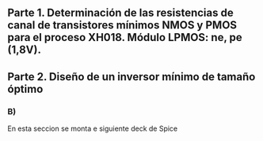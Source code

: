 

## Parte 1. Determinación de las resistencias de canal de transistores mínimos NMOS y PMOS para el proceso XH018. Módulo LPMOS: ne, pe (1,8V).

## Parte 2. Diseño de un inversor mínimo de tamaño óptimo
### B)
En esta seccion se monta e siguiente deck de Spice 

